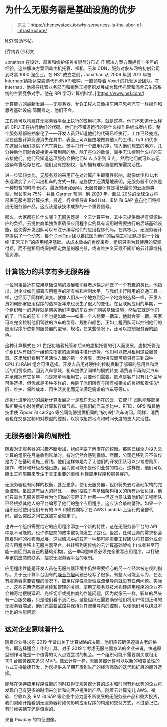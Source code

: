 # 为什么无服务器是基础设施的优步

> 原文：<https://thenewstack.io/why-serverless-is-the-uber-of-infrastructure/>

[NS1](https://www.ns1.com/) 赞助本帖。

 [乔纳森·沙利文

Jonathan 在设计、部署和维护任务关键型分布式 IT 解决方案方面拥有十多年的经验，这些解决方案涵盖主机托管、裸机、云和 CDN，服务对象从网络初创公司到财富 1000 强企业。在 NS1 成立之前，Jonathan 从 2006 年到 2011 年被 Internap(纳斯达克股票代码:INAP)收购，一直领导着 Voxel 的托管运营团队。在 Internap，他领导托管业务部门和销售工程组织发展成为现代托管和混合云生态系统的主要竞争对手。他在 RPI 学习计算机科学。](https://www.ns1.com/) 

计算能力的最新发展——无服务器，允许工程人员像拼车用户思考汽车一样操作和思考基础设施:简而言之，他们不会。

工程师可以构建在无服务器平台上执行的应用程序，就是这样。他们不知道什么样的 CPU 正在执行他们的代码。他们也不知道运行的是什么操作系统或者内核。整个服务器都被抽象化了——开发人员只知道他们的代码已经执行，工作已经完成，现在这些计算资源消失在其中，表面上可以自由地做其他人的工作。Lyft 和优步在这里为我们提供了汽车类比。骑手打开一个应用程序，输入他们想去的地方，几分钟后他们就会被接走并带到目的地。除了座位的数量，骑手无法控制什么样的车去接他们。他们只知道这项服务会把他们从 A 点带到 B 点，然后他们就可以忘记这辆车曾经存在过。他们没有控制权，但却拥有难以置信的按需灵活性。

进一步延伸类比，无服务器的采用正在对计算产生颠覆性影响，就像优步和 Lyft 永远改变了人们叫出租车的方式一样。这些数字还清楚地表明，无服务器不仅仅是一种短暂的时尚:例如，最近的研究表明，无服务器计算是增长最快的云服务类型，增长率为 75%，并且 [Gartner](https://www.gartner.com/doc/3872956/io-leaders-guide-serverless-computing) 预测，到 2020 年，超过 20%的全球企业将部署无服务器计算技术。最近，行业领导者 Red Hat、IBM 和 SAP [宣布](https://cloud.google.com/blog/products/containers-kubernetes/knative-bringing-serverless-to-kubernetes-everywhere)他们将推出无服务器产品，这应该是该技术成熟的一个重要信号。

那么，大家都在忙什么呢？[无服务器](https://www.wired.com/story/promise-practically-serverless-computing/)是一个云计算平台，其中云提供商拥有资源供应的负担。云提供商单独负责确保应用程序实例具有调用时需要执行的后端基础设施，这使得开发团队可以专注于编写他们的应用程序代码。在其核心，无服务器计算提供了一个动态，每个 DevOps 团队都试图为他们的后端工程团队提供一个始终“正常工作”的应用程序基础。从成本效益的角度来看，组织只需为其使用的资源付费，而不是租用或保护固定数量的服务器，或者维护全天候不间断的云计算或托管资源。

## 计算能力的共享有多无服务器

一位同事最近在应用基础设施的发展和消费者运输之间做了一个有趣的类比。他指出，对企业如何部署应用程序的所有权和控制水平，与我们出行所用的交通工具一样，也经历了同样的演变。就像人们从一个地方到另一个地方的选择一样，开发人员如何部署应用程序的选择近年来也发生了很大的变化。在互联网应用的早期，一个组织唯一的选择就是购买他们需要的东西:他们购买基础设施，然后它就是他们的了。汽车的前五十年也是如此——如果一个人想要一辆车，他就会买一辆。买家可以完全控制他们驾驶的汽车的型号、规格和颜色，正如工程团队可以控制他们的应用程序所依赖的服务器的型号、规格，在某些情况下，还可以控制服务器的[颜色](https://www.racksolutions.com/industries/server-bezels)。

这种计算模式在 21 世纪初随着托管和后来的虚拟托管的引入而发展，虚拟托管允许组织从有限的一组预先指定的服务器中进行选择，他们可以按月租用这些服务器。这里我们看到了灵活性方面的第一个折衷，因为供应商可能只有三到四种 CPU 和 RAM 组合可供选择。开发人员用对硬件的控制换取了部署的易用性和灵活的租赁条款。回到汽车领域，租车提供了同样的模式转变:消费者不再购买汽车并承诺拥有它多年，而是简单地租用它，只要他们需要。缺点是客户只有几个型号可供选择，但优点是多种多样的，免除了他们所有与所有权相关的负担和责任(折旧、维护、保险成本、因生活变化而无法满足需求的汽车等等)。).

虚拟化进步推动的最新计算发展之一是现在无处不在的云，它使 IT 团队能够部署和扩展按小时付费的计算和存储节点。在我们的汽车类比中，RFID、GPS 和其他技术使 Zipcar 和 car2go 等公司能够提供相同的“按小时”汽车访问。同样，消费者也在交易定制和对模型的控制，以换取租赁地点和时间长度的更大灵活性。

## 无服务器计算的局限性

随着对无服务器的兴趣不断增加，组织需要了解潜在的权衡。那些已经全力投入云计算的组织在月底收到账单时，有时仍然会感到震惊。然而，公司迁移到云不仅仅是为了在基础设施上省钱。他们这样做是为了让他们的开发团队可以少考虑购买、操作、修补和升级基础设施，因为这可能不是他们业务的核心，这样做，他们可以腾出工程周期来专注于真正重要的事情:构建应用程序和服务客户。

无服务器也有同样的权衡，甚至更多。使用无服务器，组织将失去对基础架构的完全控制。虽然这有巨大的好处——他们摆脱了与基础架构相关的所有运营负担，他们只需为无服务器平台为他们做的实际工作付费——但这也意味着他们的工程团队已经根据其他人的平台编写了他们的整个应用程序。这应该会敲响警钟。如果一个组织已经使用他们专有的 API 和模式编写了在 AWS Lambda 上运行的全部代码，那么突然之间它就被完全锁定了。

也许一个组织需要给它的应用程序添加一个新的特性，这在无服务器平台的 API 中是不可能的。也许供应商的成本或功能发生了变化。当然，任何业务的需求都会随着时间的推移而发展。这些情况中的任何一种都可能需要工程团队将其部分或全部应用程序移出无服务器平台，并转移到更传统的云计算基础架构上(或者甚至可能一直回到其自己的基础架构)。这一举动意味着必须完全重写应用程序，以打破与该供应商的联系，摆脱无服务器平台的限制。

应用程序性能是开发人员在无服务器环境中仍然需要担心的另一个经常被忽视的指标。关于云计算平台固有的[噪音邻居](https://thenewstack.io/appformix-pinpoints-noisy-neighbor-problems-intel-chip-technology/)问题已经写了很多。有些人可能会认为，在没有服务器需要管理的情况下，应用程序性能管理或流量导向就没有任何问题。实际上，这些东西仍然是监控和管理的关键。使用无服务器技术构建应用程序的企业不会神奇地摆脱延迟、光纤切断或提供商的性能问题，因为就像云一样，彩虹的尽头有一台服务器，只是他们看不到而已。这些组织还需要确保他们将用户带到正确的无服务器端点，他们还需要监控并保持对其流量导向的控制，以便他们可以绕过本地化的性能问题。

## 这对企业意味着什么

随着企业寻求在 2019 年做出关于计算战略的决策，他们应该确保遵循古老的格言，即选择适合工作的工具。对于 2019 年考虑无服务器方法的企业来说，快速原型制作可能是一个值得的切入点或尝试的机会。一个组织可能不需要购买或租用 100 台服务器来追求 MVP。像云计算一样，无服务器计算可以以新的和变革性的方式支持敏捷开发，为您提供从早期开发到生产的经济高效的迭代和扩展的额外选择。

能够在保持应用程序性能的同时获得无服务器计算的成本和时间节约优势的企业将发现自己有更多的时间来创新和向客户提供新产品。随着云计算宠儿 AWS、微软、谷歌以及 IBM 和 SAP 等企业中坚力量不断发展的无服务器产品和重大投资，我们刚刚开始看到无服务器将如何影响应用程序的构建和交付方式。不过请记住，有时候买辆车还是值得的。

来自 Pixabay 的特征图像。

<svg xmlns:xlink="http://www.w3.org/1999/xlink" viewBox="0 0 68 31" version="1.1"><title>Group</title> <desc>Created with Sketch.</desc></svg>